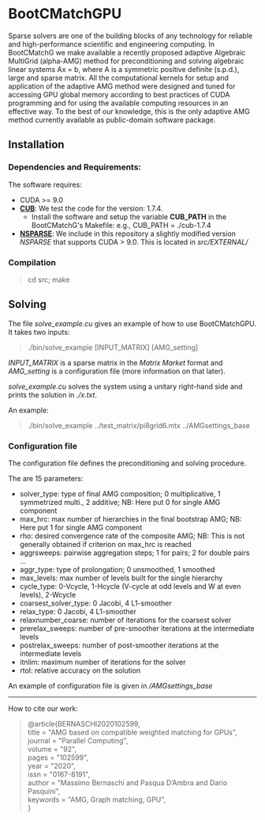 # BootCMatchGPU
Sparse solvers are one of the building blocks of any technology for reliable and high-performance scientific and engineering computing. In BootCMatchG we make available a recently proposed adaptive Algebraic MultiGrid (alpha-AMG) method for preconditioning and solving algebraic linear systems Ax = b, where A is a symmetric positive definite (s.p.d.), large and sparse matrix. All the computational kernels for setup and application of the adaptive AMG method were designed and tuned for accessing GPU global memory according to best practices of CUDA programming and for using the available computing resources in an effective way. To the best of our knowledge, this is the only adaptive AMG method currently available as public-domain software package.

## Installation
### Dependencies and Requirements:

The software requires:
* CUDA >= 9.0
* **[CUB](https://nvlabs.github.io/cub/)**: We test the code for the version: 1.7.4.
  * Install the software and setup the variable **CUB_PATH** in the BootCMatchG's Makefile: e.g., CUB_PATH = ./cub-1.7.4
* **[NSPARSE](https://github.com/EBD-CREST/nsparse)**: We include in this repository a slightly modified version *NSPARSE* that supports CUDA > 9.0. This is located in *src/EXTERNAL/*

### Compilation

> cd src; make

## Solving 

The file *solve_example.cu* gives an example of how to use BootCMatchGPU. It takes two inputs:

> ./bin/solve_example [INPUT_MATRIX] [AMG_setting] 

*INPUT_MATRIX* is a sparse matrix in the *Matrix Market* format and *AMG_setting* is a configuration file (more information on that later).

*solve_example.cu* solves the system using a unitary right-hand side and prints the solution in *./x.txt*.

An example:

> ./bin/solve_example ../test_matrix/pi8grid6.mtx ../AMGsettings_base

### Configuration file

The configuration file defines the preconditioning and solving procedure.

The are 15 parameters:

* solver_type: type of final AMG composition; 0 multiplicative, 1 symmetrized multi., 2 additive; NB: Here put 0 for single AMG component
* max_hrc: max number of hierarchies in the final bootstrap AMG; NB: Here put 1 for single AMG component
* rho: desired convergence rate of the composite AMG; NB: This is not generally obtained if criterion on max_hrc is reached
* aggrsweeps: pairwise aggregation steps; 1 for pairs; 2 for double pairs ...
* aggr_type: type of prolongation; 0 unsmoothed, 1 smoothed
* max_levels: max number of levels built for the single hierarchy
* cycle_type: 0-Vcycle, 1-Hcycle (V-cycle at odd levels and W at even levels), 2-Wcycle
* coarsest_solver_type: 0 Jacobi, 4 L1-smoother
* relax_type: 0 Jacobi, 4 L1-smoother
* relaxnumber_coarse: number of iterations for the coarsest solver
* prerelax_sweeps: number of pre-smoother iterations at the intermediate levels
* postrelax_sweeps: number of post-smoother iterations at the intermediate levels
* itnlim: maximum number of iterations for the solver
* rtol: relative accuracy on the solution

An example of configuration file is given in */AMGsettings_base*

---
How to cite our work:
> @article{BERNASCHI2020102599, <br>
title = "AMG based on compatible weighted matching for GPUs",<br>
journal = "Parallel Computing",<br>
volume = "92",<br>
pages = "102599",<br>
year = "2020",<br>
issn = "0167-8191",<br>
author = "Massimo Bernaschi and Pasqua D’Ambra and Dario Pasquini",<br>
keywords = "AMG, Graph matching, GPU",<br>
}
